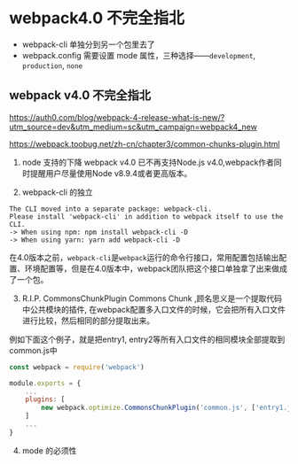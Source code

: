 # webpack4.0 不完全指北

- webpack-cli 单独分到另一个包里去了
- webpack.config 需要设置 mode 属性，三种选择——`development`, `production`, `none` 


## webpack v4.0 不完全指北

https://auth0.com/blog/webpack-4-release-what-is-new/?utm_source=dev&utm_medium=sc&utm_campaign=webpack4_new

https://webpack.toobug.net/zh-cn/chapter3/common-chunks-plugin.html

1. node 支持的下降
webpack v4.0 已不再支持Node.js v4.0,webpack作者同时提醒用户尽量使用Node v8.9.4或者更高版本。

2. webpack-cli 的独立
```shell
The CLI moved into a separate package: webpack-cli.
Please install 'webpack-cli' in addition to webpack itself to use the CLI.
-> When using npm: npm install webpack-cli -D
-> When using yarn: yarn add webpack-cli -D
```
在4.0版本之前，`webpack-cli`是`webpack`运行的命令行接口，常用配置包括输出配置、环境配置等，但是在4.0版本中，webpack团队把这个接口单独拿了出来做成了一个包。

3. R.I.P. CommonsChunkPlugin
Commons Chunk ,顾名思义是一个提取代码中公共模块的插件, 在webpack配置多入口文件的时候，它会把所有入口文件进行比较，然后相同的部分提取出来。

例如下面这个例子，就是把entry1, entry2等所有入口文件的相同模块全部提取到common.js中
```javascript
const webpack = require('webpack')

module.exports = {
    ...
    plugins: [
        new webpack.optimize.CommonsChunkPlugin('common.js', ['entry1.js', 'entry2.js',...])
    ]
    ...
}
```

4. mode 的必须性



